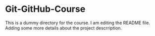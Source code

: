 # Git-GitHub-Course
This is a dummy directory for the course.
I am editing the README file. Adding some more details about the project 
descrription.
